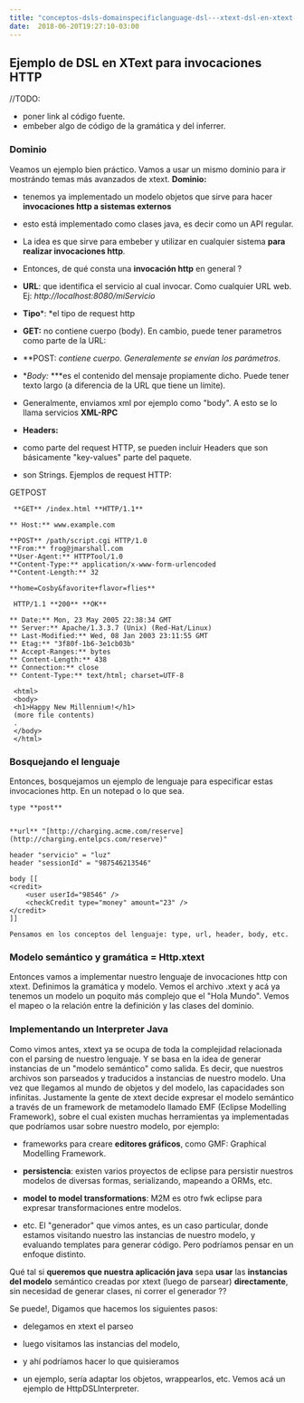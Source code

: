 ```yaml
---
title: "conceptos-dsls-domainspecificlanguage-dsl---xtext-dsl-en-xtext---http"
date:  2018-06-20T19:27:10-03:00
---
```



## []()Ejemplo de DSL en XText para invocaciones HTTP


//TODO: 
- poner link al código fuente.
- embeber algo de código de la gramática y del inferrer.
### []()Dominio

Veamos un ejemplo bien práctico. Vamos a usar un mismo dominio para ir mostrándo temas más avanzados de xtext.
**Dominio:**


* tenemos ya implementado un modelo objetos que sirve para hacer **invocaciones http a sistemas externos**

* esto está implementado como clases java, es decir como un API regular.
* La idea es que sirve para embeber y utilizar en cualquier sistema **para realizar invocaciones http**.
* Entonces, de qué consta una **invocación http** en general ?

 * **URL**: que identifica el servicio al cual invocar. Como cualquier URL web. Ej: *http://localhost:8080/miServicio*
 * **Tipo***: *el tipo de request http

  * **GET:** no contiene cuerpo (body). En cambio, puede tener parametros como parte de la URL:

  * **POST: **contiene cuerpo. Generalemente se envían los parámetros*.*
 * **Body:* ***es el contenido del mensaje propiamente dicho. Puede tener texto largo (a diferencia de la URL que tiene un límite).

  * Generalmente, enviamos xml por ejemplo como "body". A esto se lo llama servicios **XML-RPC**

 * **Headers:**


  * como parte del request HTTP, se pueden incluir Headers que son básicamente "key-values" parte del paquete.
  * son Strings.
Ejemplos de request HTTP:

 GETPOST 
```
 **GET** /index.html **HTTP/1.1**

** Host:** www.example.com
```
```
**POST** /path/script.cgi HTTP/1.0
**From:** frog@jmarshall.com
**User-Agent:** HTTPTool/1.0
**Content-Type:** application/x-www-form-urlencoded
**Content-Length:** 32

**home=Cosby&favorite+flavor=flies**

```
```
 HTTP/1.1 **200** **OK**

** Date:** Mon, 23 May 2005 22:38:34 GMT
** Server:** Apache/1.3.3.7 (Unix) (Red-Hat/Linux)
** Last-Modified:** Wed, 08 Jan 2003 23:11:55 GMT
** Etag:** "3f80f-1b6-3e1cb03b"
** Accept-Ranges:** bytes
** Content-Length:** 438
** Connection:** close
** Content-Type:** text/html; charset=UTF-8
 
 <html>
 <body>
 <h1>Happy New Millennium!</h1>
 (more file contents)
 .
 </body>
 </html>
```


### []()Bosquejando el lenguaje

Entonces, bosquejamos un ejemplo de lenguaje para especificar estas invocaciones http.
En un notepad o lo que sea.

    type **post**


    **url** "[http://charging.acme.com/reserve](http://charging.entelpcs.com/reserve)"

    header "servicio" = "luz"
    header "sessionId" = "987546213546"

    body [[
    <credit>
        <user userId="98546" />
        <checkCredit type="money" amount="23" />
    </credit>
    ]]
```
Pensamos en los conceptos del lenguaje: type, url, header, body, etc.
```

### []()Modelo semántico y gramática = Http.xtext

Entonces vamos a implementar nuestro lenguaje de invocaciones http con xtext.
Definimos la gramática y modelo.
Vemos el archivo .xtext y acá ya tenemos un modelo un poquito más complejo que el "Hola Mundo".
Vemos el mapeo o la relación entre la definición y las clases del dominio.


### []()Implementando un Interpreter Java
Como vimos antes, xtext ya se ocupa de toda la complejidad relacionada con el parsing de nuestro lenguaje. Y se basa en la idea de generar instancias de un "modelo semántico" como salida.
Es decir, que nuestros archivos son parseados y traducidos a instancias de nuestro modelo.
Una vez que llegamos al mundo de objetos y del modelo, las capacidades son infinitas. Justamente la gente de xtext decide expresar el modelo semántico a través de un framework de metamodelo llamado EMF (Eclipse Modelling Framework), sobre el cual existen muchas herramientas ya implementadas que podríamos usar sobre nuestro modelo, por ejemplo:

* frameworks para creare **editores gráficos**, como GMF: Graphical Modelling Framework.
* **persistencia**: existen varios proyectos de eclipse para persistir nuestros modelos de diversas formas, serializando, mapeando a ORMs, etc.

* **model to model transformations**: M2M es otro fwk eclipse para expresar transformaciones entre modelos.
* etc.
El "generador" que vimos antes, es un caso particular, donde estamos visitando nuestro las instancias de nuestro modelo, y evaluando templates para generar código. Pero podríamos pensar en un enfoque distinto.

Qué tal si **queremos que nuestra aplicación java** sepa **usar** las **instancias del modelo** semántico creadas por xtext (luego de parsear) **directamente**, sin necesidad de generar clases, ni correr el generador ??

Se puede!, Digamos que hacemos los siguientes pasos:

* delegamos en xtext el parseo
* luego visitamos las instancias del modelo, 


 * y ahí podríamos hacer lo que quisieramos
 * un ejemplo, sería adaptar los objetos, wrappearlos, etc.
Vemos acá un ejemplo de HttpDSLInterpreter.